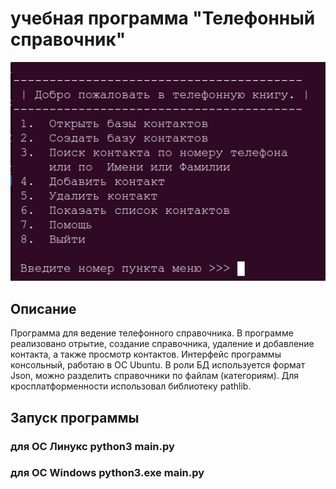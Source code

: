 # учебная программа "Телефонный справочник"
![Скриншот программы](telefone_book.png)
## Описание
Программа для ведение телефонного справочника. В программе реализовано отрытие, создание справочника, удаление и добавление контакта, а также просмотр контактов. Интерфейс программы консольный, работаю в ОС Ubuntu. В роли БД используется формат Json, можно разделить справочники по файлам (категориям). Для кросплатформенности использовал библиотеку pathlib.

## Запуск программы
### для ОС Линукс python3 main.py
### для ОС Windows python3.exe main.py
